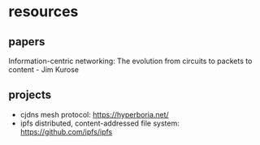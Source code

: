 # resources

## papers
Information-centric networking: The evolution from circuits to packets to content - Jim Kurose

## projects
- cjdns mesh protocol: https://hyperboria.net/
- ipfs distributed, content-addressed file system: https://github.com/ipfs/ipfs

